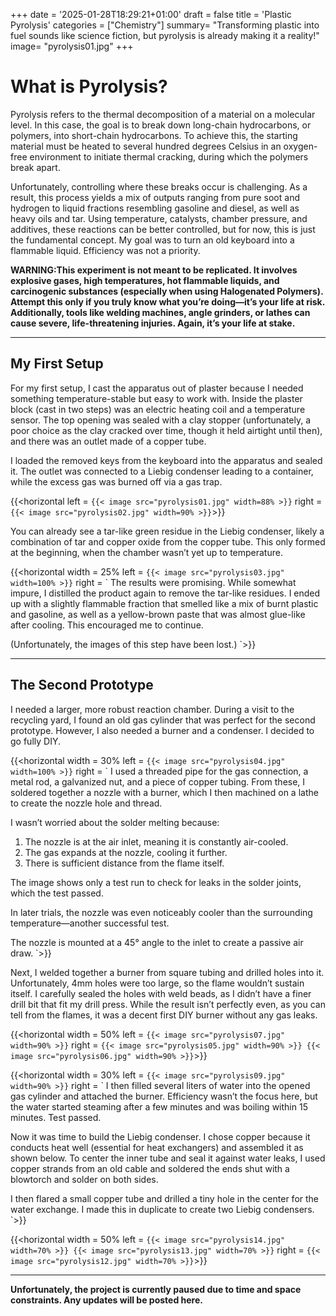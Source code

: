 +++
date = '2025-01-28T18:29:21+01:00'
draft = false
title = 'Plastic Pyrolysis'
categories = ["Chemistry"]
summary= "Transforming plastic into fuel sounds like science fiction, but pyrolysis is already making it a reality!"
image= "pyrolysis01.jpg"
+++

# What is Pyrolysis?
Pyrolysis refers to the thermal decomposition of a material on a molecular level. In this case, the goal is to break down long-chain hydrocarbons, or polymers, into short-chain hydrocarbons. To achieve this, the starting material must be heated to several hundred degrees Celsius in an oxygen-free environment to initiate thermal cracking, during which the polymers break apart.  

Unfortunately, controlling where these breaks occur is challenging. As a result, this process yields a mix of outputs ranging from pure soot and hydrogen to liquid fractions resembling gasoline and diesel, as well as heavy oils and tar. Using temperature, catalysts, chamber pressure, and additives, these reactions can be better controlled, but for now, this is just the fundamental concept. My goal was to turn an old keyboard into a flammable liquid. Efficiency was not a priority.  

**WARNING:This experiment is not meant to be replicated. It involves explosive gases, high temperatures, hot flammable liquids, and carcinogenic substances (especially when using Halogenated Polymers). Attempt this only if you truly know what you’re doing—it’s your life at risk.**
**Additionally, tools like welding machines, angle grinders, or lathes can cause severe, life-threatening injuries. Again, it’s your life at stake.**  

---

## My First Setup
For my first setup, I cast the apparatus out of plaster because I needed something temperature-stable but easy to work with. Inside the plaster block (cast in two steps) was an electric heating coil and a temperature sensor. The top opening was sealed with a clay stopper (unfortunately, a poor choice as the clay cracked over time, though it held airtight until then), and there was an outlet made of a copper tube.  

I loaded the removed keys from the keyboard into the apparatus and sealed it. The outlet was connected to a Liebig condenser leading to a container, while the excess gas was burned off via a gas trap.

{{<horizontal left = `
{{< image src="pyrolysis01.jpg" width=88% >}}
` right = `
{{< image src="pyrolysis02.jpg" width=90% >}}
`>}}


You can already see a tar-like green residue in the Liebig condenser, likely a combination of tar and copper oxide from the copper tube. This only formed at the beginning, when the chamber wasn’t yet up to temperature.

{{<horizontal width = 25% left = `
{{< image src="pyrolysis03.jpg" width=100% >}}
` right = `
The results were promising. While somewhat impure, I distilled the product again to remove the tar-like residues. I ended up with a slightly flammable fraction that smelled like a mix of burnt plastic and gasoline, as well as a yellow-brown paste that was almost glue-like after cooling. This encouraged me to continue.

(Unfortunately, the images of this step have been lost.)
`>}}

---

## The Second Prototype
I needed a larger, more robust reaction chamber. During a visit to the recycling yard, I found an old gas cylinder that was perfect for the second prototype. However, I also needed a burner and a condenser. I decided to go fully DIY.


{{<horizontal width = 30% left = `
{{< image src="pyrolysis04.jpg" width=100% >}}
` right = `
I used a threaded pipe for the gas connection, a metal rod, a galvanized nut, and a piece of copper tubing. From these, I soldered together a nozzle with a burner, which I then machined on a lathe to create the nozzle hole and thread.

I wasn’t worried about the solder melting because:
1. The nozzle is at the air inlet, meaning it is constantly air-cooled.
2. The gas expands at the nozzle, cooling it further.
3. There is sufficient distance from the flame itself.

The image shows only a test run to check for leaks in the solder joints, which the test passed.

In later trials, the nozzle was even noticeably cooler than the surrounding temperature—another successful test.  

The nozzle is mounted at a 45° angle to the inlet to create a passive air draw.
`>}}

Next, I welded together a burner from square tubing and drilled holes into it. Unfortunately, 4mm holes were too large, so the flame wouldn’t sustain itself. I carefully sealed the holes with weld beads, as I didn’t have a finer drill bit that fit my drill press. While the result isn’t perfectly even, as you can tell from the flames, it was a decent first DIY burner without any gas leaks.

{{<horizontal width = 50% left = `
{{< image src="pyrolysis07.jpg" width=90% >}}
` right = `
{{< image src="pyrolysis05.jpg" width=90% >}}
{{< image src="pyrolysis06.jpg" width=90% >}}
`>}}


{{<horizontal width = 30% left = `
{{< image src="pyrolysis09.jpg" width=90% >}}
` right = `
I then filled several liters of water into the opened gas cylinder and attached the burner. Efficiency wasn’t the focus here, but the water started steaming after a few minutes and was boiling within 15 minutes. Test passed.

Now it was time to build the Liebig condenser. I chose copper because it conducts heat well (essential for heat exchangers) and assembled it as shown below. To center the inner tube and seal it against water leaks, I used copper strands from an old cable and soldered the ends shut with a blowtorch and solder on both sides.

I then flared a small copper tube and drilled a tiny hole in the center for the water exchange. I made this in duplicate to create two Liebig condensers.
`>}}

{{<horizontal width = 50% left = `
{{< image src="pyrolysis14.jpg" width=70% >}}
{{< image src="pyrolysis13.jpg" width=70% >}}
` right = `
{{< image src="pyrolysis12.jpg" width=70% >}}
`>}}


---

**Unfortunately, the project is currently paused due to time and space constraints. Any updates will be posted here.**